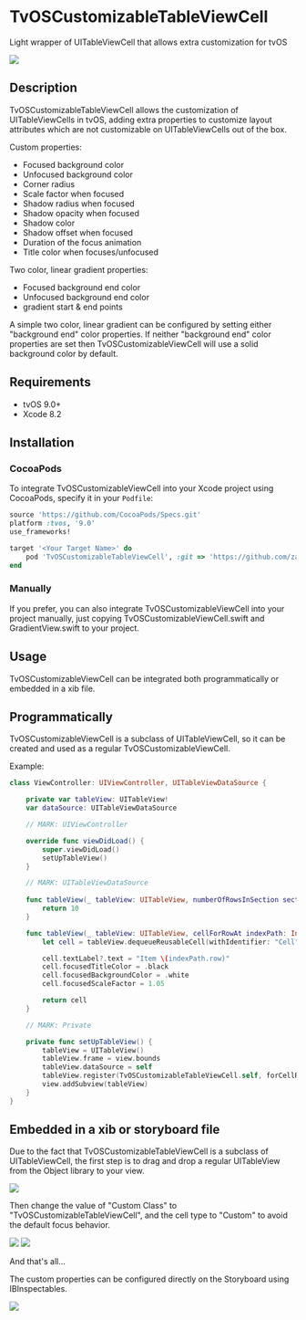 # TvOSCustomizableTableViewCell

Light wrapper of UITableViewCell that allows extra customization for tvOS

![](art/Preview.gif)

## Description

TvOSCustomizableTableViewCell allows the customization of UITableViewCells in tvOS, adding extra properties to customize layout attributes which are not customizable on UITableViewCells out of the box.

Custom properties:

- Focused background color
- Unfocused background color
- Corner radius
- Scale factor when focused
- Shadow radius when focused
- Shadow opacity when focused
- Shadow color
- Shadow offset when focused
- Duration of the focus animation
- Title color when focuses/unfocused

Two color, linear gradient properties:

- Focused background end color
- Unfocused background end color
- gradient start & end points

A simple two color, linear gradient can be configured by setting either "background end" color properties. If neither "background end" color properties are set then TvOSCustomizableViewCell will use a solid background color by default.

## Requirements

- tvOS 9.0+
- Xcode 8.2

## Installation

### CocoaPods

To integrate TvOSCustomizableViewCell into your Xcode project using CocoaPods, specify it in your `Podfile`:

```ruby
source 'https://github.com/CocoaPods/Specs.git'
platform :tvos, '9.0'
use_frameworks!

target '<Your Target Name>' do
    pod 'TvOSCustomizableTableViewCell', :git => 'https://github.com/zattoo/TvOSCustomizableTableViewCell.git'
end
```

### Manually

If you prefer, you can also integrate TvOSCustomizableViewCell into your project manually, just copying TvOSCustomizableViewCell.swift and GradientView.swift to your project.

## Usage

TvOSCustomizableViewCell can be integrated both programmatically or embedded in a xib file.

## Programmatically

TvOSCustomizableViewCell is a subclass of UITableViewCell, so it can be created and used as a regular TvOSCustomizableViewCell.

Example:
```swift
class ViewController: UIViewController, UITableViewDataSource {

    private var tableView: UITableView!
    var dataSource: UITableViewDataSource

    // MARK: UIViewController

    override func viewDidLoad() {
        super.viewDidLoad()
        setUpTableView()
    }

    // MARK: UITableViewDataSource
    
    func tableView(_ tableView: UITableView, numberOfRowsInSection section: Int) -> Int {
        return 10
    }

    func tableView(_ tableView: UITableView, cellForRowAt indexPath: IndexPath) -> UITableViewCell {
        let cell = tableView.dequeueReusableCell(withIdentifier: "Cell", for: indexPath) as! TvOSCustomizableTableViewCell

        cell.textLabel?.text = "Item \(indexPath.row)"
        cell.focusedTitleColor = .black
        cell.focusedBackgroundColor = .white
        cell.focusedScaleFactor = 1.05

        return cell
    }

    // MARK: Private

    private func setUpTableView() {
        tableView = UITableView()
        tableView.frame = view.bounds
        tableView.dataSource = self
        tableView.register(TvOSCustomizableTableViewCell.self, forCellReuseIdentifier: "Cell")
        view.addSubview(tableView)
    }
}
```

## Embedded in a xib or storyboard file

Due to the fact that TvOSCustomizableTableViewCell is a subclass of UITableViewCell, the first step is to drag and drop a regular UITableView from the Object library to your view.

![](art/tableObjectLibrary.jpg)

Then change the value of "Custom Class" to "TvOSCustomizableTableViewCell", and the cell type to "Custom" to avoid the default focus behavior.

![](art/cellCustomClass.jpg) ![](art/cellTypeCustom.jpg)

And that's all...

The custom properties can be configured directly on the Storyboard using IBInspectables.

![](art/ibinspectables.png)

